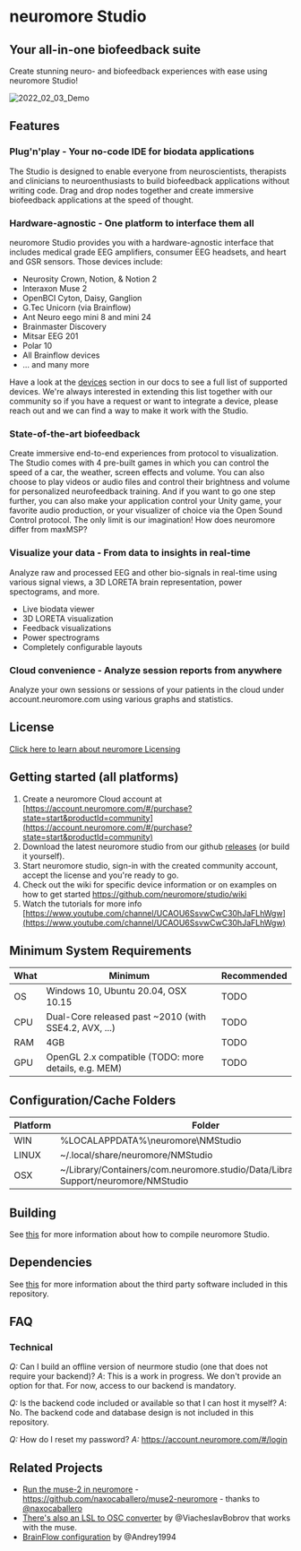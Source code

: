 # neuromore Studio

## Your all-in-one biofeedback suite

Create stunning neuro- and biofeedback experiences with ease using neuromore Studio!

![2022_02_03_Demo](https://user-images.githubusercontent.com/10089188/152370510-9eb30fc5-eb27-4696-9dc0-1ae25acb3586.gif)

## Features 

### Plug'n'play - Your no-code IDE for biodata applications

The Studio is designed to enable everyone from neuroscientists, therapists and clinicians to neuroenthusiasts to build biofeedback applications without writing code. Drag and drop nodes together and create immersive biofeedback applications at the speed of thought.

### Hardware-agnostic - One platform to interface them all

neuromore Studio provides you with a hardware-agnostic interface that includes medical grade EEG amplifiers, consumer EEG headsets, and heart and GSR sensors. 
Those devices include: 
- Neurosity Crown, Notion, & Notion 2
- Interaxon Muse 2
- OpenBCI Cyton, Daisy, Ganglion
- G.Tec Unicorn (via Brainflow)
- Ant Neuro eego mini 8 and mini 24
- Brainmaster Discovery
- Mitsar	EEG 201
- Polar 10
- All Brainflow devices
- ... and many more

Have a look at the [devices](https://doc.neuromore.com/?cat=0&page=3) section in our docs to see a full list of supported devices. 
We're always interested in extending this list together with our community so if you have a request or want to integrate a device, please reach out and we can find a way to make it work with the Studio.

### State-of-the-art biofeedback

Create immersive end-to-end experiences from protocol to visualization. The Studio comes with 4 pre-built games in which you can control the speed of a car, the weather, screen effects and volume. You can also choose to play videos or audio files and control their brightness and volume for personalized neurofeedback training. 
And if you want to go one step further, you can also make your application control your Unity game, your favorite audio production, or your visualizer of choice via the Open Sound Control protocol. The only limit is our imagination! How does neuromore differ from maxMSP?

### Visualize your data - From data to insights in real-time

Analyze raw and processed EEG and other bio-signals in real-time using various signal views, a 3D LORETA brain representation, power spectograms, and more.

- Live biodata viewer
- 3D LORETA visualization
- Feedback visualizations
- Power spectrograms
- Completely configurable layouts

### Cloud convenience - Analyze session reports from anywhere

Analyze your own sessions or sessions of your patients in the cloud under account.neuromore.com using various graphs and statistics.

## License

[Click here to learn about neuromore Licensing](https://github.com/neuromore/studio/blob/master/neuromore-licensing-info.md)

## Getting started (all platforms)

1. Create a neuromore Cloud account at [https://account.neuromore.com/#/purchase?state=start&productId=community](https://account.neuromore.com/#/purchase?state=start&productId=community)
2. Download the latest neuromore studio from our github [releases](https://github.com/neuromore/studio/releases) (or build it yourself).
3. Start neuromore studio, sign-in with the created community account, accept the license and you're ready to go.
4. Check out the wiki for specific device information or on examples on how to get started https://github.com/neuromore/studio/wiki
5. Watch the tutorials for more info [https://www.youtube.com/channel/UCAOU6SsvwCwC30hJaFLhWgw](https://www.youtube.com/channel/UCAOU6SsvwCwC30hJaFLhWgw)

## Minimum System Requirements

| What     | Minimum                                               | Recommended |
| -------- | ----------------------------------------------------- | ----------- |
| OS       | Windows 10, Ubuntu 20.04, OSX 10.15                   | TODO        |
| CPU      | Dual-Core released past ~2010 (with SSE4.2, AVX, ...) | TODO        |
| RAM      | 4GB                                                   | TODO        |
| GPU      | OpenGL 2.x compatible (TODO: more details, e.g. MEM)  | TODO        |

## Configuration/Cache Folders

| Platform | Folder                                           |
| -------- | ------------------------------------------------ |
| WIN      | %LOCALAPPDATA%\neuromore\NMStudio                |
| LINUX    | ~/.local/share/neuromore/NMStudio                |
| OSX      | ~/Library/Containers/com.neuromore.studio/Data/Library/Application Support/neuromore/NMStudio |

## Building

See [this](https://github.com/neuromore/studio/blob/master/BUILDING.md) for more information about how to compile neuromore Studio.

## Dependencies

See [this](https://github.com/neuromore/studio/blob/master/deps/README.md) for more information about the third party software included in this repository.

## FAQ

### Technical

_Q:_ Can I build an offline version of neurmore studio (one that does not require your backend)?
_A_: This is a work in progress. We don't provide an option for that. For now, access to our backend is mandatory.

_Q:_ Is the backend code included or available so that I can host it myself?
_A_: No. The backend code and database design is not included in this repository.

_Q:_ How do I reset my password?
_A:_ https://account.neuromore.com/#/login

## Related Projects

- [Run the muse-2 in neuromore](https://github.com/naxocaballero/muse2-neuromore) - https://github.com/naxocaballero/muse2-neuromore - thanks to [@naxocaballero](https://github.com/naxocaballero)
- [There's also an LSL to OSC converter](https://github.com/ViacheslavBobrov/Muse_Neuromore) by @ViacheslavBobrov that works with the muse.
- [BrainFlow configuration](https://github.com/brainflow-dev/brainflow/blob/master/docs/SupportedBoards.rst) by @Andrey1994
